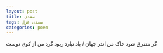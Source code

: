 ```yaml
---
layout: post
title: سعدی
tags: سعدی غزل
categories: poem
---
```


گر متفرق شود خاک من اندر جهان / باد نیارد ربود گرد من از کوی دوست
